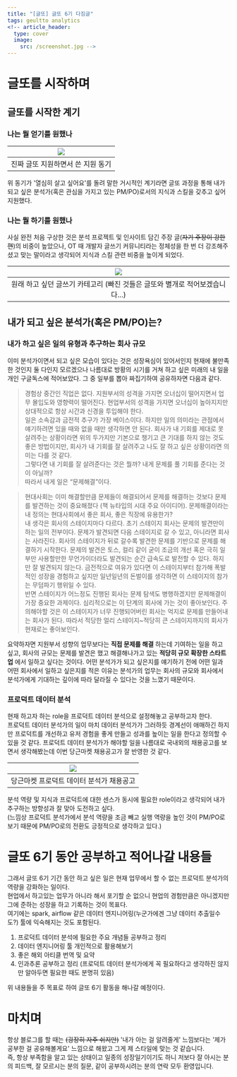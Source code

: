 ```yaml
---
title: "[글또] 글또 6기 다짐글"
tags: geultto analytics
<!-- article_header:
  type: cover
  image:
    src: /screenshot.jpg -->
---
```

# 글또를 시작하며  

## 글또를 시작한 계기  
### 나는 뭘 얻기를 원했나  


| <img src="https://www.dropbox.com/s/ltb9yk8fuc7pczg/%ED%99%94%EB%A9%B4%20%EC%BA%A1%EC%B2%98%202021-07-22%20212237.png?dl=1"> |
|:------:|
|진짜 글또 지원하면서 쓴 지원 동기|

위 동기가 '열심히 살고 싶어요'를 돌려 말한 거시적인 계기라면 글또 과정을 통해 내가 되고 싶은 분석가(혹은 관심을 가지고 있는 PM/PO)로서의 지식과 스킬을 갖추고 싶어 지원했다.  

### 나는 뭘 하기를 원했나
사실 완전 처음 구상한 것은 분석 프로젝트 및 인사이트 담긴 주장 글(~~자기 주장이 강한 편~~)의 비중이 높았으나, OT 때 개발자 글쓰기 커뮤니티라는 정체성을 한 번 더 강조해주셨고 맞는 말이라고 생각되어 지식과 스킬 관련 비중을 높이게 되었다.

| <img src="https://www.dropbox.com/s/0x6llrqyilqcub0/%ED%99%94%EB%A9%B4%20%EC%BA%A1%EC%B2%98%202021-07-22%20215541.png?dl=1"> |
|:------:|
|원래 하고 싶던 글쓰기 카테고리 (빠진 것들은 글또와 별개로 적어보겠습니다...)|

## 내가 되고 싶은 분석가(혹은 PM/PO)는?
### 내가 하고 싶은 일의 유형과 추구하는 회사 규모   
이미 분석가이면서 되고 싶은 모습이 있다는 것은 성장욕심이 있어서인지 현재에 불만족한 것인지 둘 다인지 모르겠으나 나름대로 방황의 시기를 거쳐 하고 싶은 미래의 내 일을 개인 구글독스에 적어보았다. 그 중 일부를 뽑아 짜집기하여 공유하자면 다음과 같다.  
> 경험상 중간인 직업은 없다. 지원부서의 성격을 가지면 오너십이 떨어지면서 업무 몰입도와 영향력이 떨어진다. 현업부서의 성격을 가지면 오너십이 높아지지만 상대적으로 항상 시간과 신경을 투입해야 한다.  
> 일은 소속감과 금전적 추구가 가장 베이스이다. 하지만 일의 의미라는 관점에서 얘기하려면 있을 때와 없을 때만 생각하면 안 된다. 회사가 내 기회를 제대로 못 살려주는 상황이라면 위의 두가지만 기본으로 챙기고 큰 기대를 하지 않는 것도 좋은 방법이지만, 회사가 내 기회를 잘 살려주고 나도 잘 하고 싶은 상황이라면 의미는 다를 것 같다.  
> 그렇다면 내 기회를 잘 살려준다는 것은 뭘까? 내게 문제를 풀 기회를 준다는 것이 아닐까?  
> 따라서 내게 일은 “문제해결”이다.

> 현대사회는 이미 해결할만큼 문제들이 해결되어서 문제를 해결하는 것보다 문제를 발견하는 것이 중요해졌다 (책 뉴타입의 시대 주요 아이디어). 문제해결이라는 내 정의는 현대사회에서 좋은 회사, 좋은 직장에 유용한가?  
> 내 생각은 회사의 스테이지마다 다르다. 초기 스테이지 회사는 문제의 발견만이 하는 일의 전부이다. 문제가 발견되면 다음 스테이지로 갈 수 있고, 아니라면 회사는 사라진다. 회사의 스테이지가 뒤로 갈수록 발견한 문제를 기반으로 문제를 해결하기 시작한다. 문제의 발견은 토스, 컬리 같이 굳이 조금의 개선 혹은 극히 일부만 사용할만한 무언가이더라도 발견되는 순간 급속도로 발전할 수 있다. 하지만 잘 발견되지 않는다. 금전적으로 여유가 있다면 이 스테이지부터 참가해 폭발적인 성장을 경험하고 싶지만 일년일년의 돈벌이를 생각하면 이 스테이지의 참가는 무덤파기 행위일 수 있다.  
> 반면 스테이지가 어느정도 진행된 회사는 문제 탐색도 병행하겠지만 문제해결이 가장 중요한 과제이다. 심리적으로는 이 단계의 회사에 가는 것이 좋아보인다. 주의해야할 것은 이 스테이지가 너무 진행되어버린 회사는 억지로 문제를 만들어내는 회사가 된다. 따라서 적당한 얼리 스테이지~적당히 큰 스테이지까지의 회사가 현재로는 좋아보인다.  


요약하자면 지원부서 성향의 업무보다는 __직접 문제를 해결__ 하는데 기여하는 일을 하고 싶고, 회사의 규모는 문제를 발견은 했고 해결해나가고 있는 __적당히 규모 확장한 스타트업__ 에서 일하고 싶다는 것이다.
어떤 분석가가 되고 싶은지를 얘기하기 전에 어떤 일과 어떤 회사에서 일하고 싶은지를 적은 이유는 분석가의 업무는 회사의 규모와 회사에서 분석가에게 기대하는 깊이에 따라 달라질 수 있다는 것을 느꼈기 때문이다.

### 프로덕트 데이터 분석
현재 하고자 하는 role을 프로덕트 데이터 분석으로 설정해놓고 공부하고자 한다.  
프로덕트 데이터 분석가의 일이 마치 데이터 분석가가 그러하듯 경계선이 애매하긴 하지만 프로덕트를 개선하고 유저 경험을 좋게 만들고 성과를 높이는 일을 한다고 정의할 수 있을 것 같다.
프로덕트 데이터 분석가가 해야할 일을 나름대로 국내외의 채용공고를 보면서 생각해봤는데 이번 당근마켓 채용공고가 잘 반영한 것 같다.

| <img src="https://www.dropbox.com/s/qkg3aewxtgjq45y/%ED%99%94%EB%A9%B4%20%EC%BA%A1%EC%B2%98%202021-07-22%20232855.png?dl=1"> |
|:------:|
|당근마켓 프로덕트 데이터 분석가 채용공고|

분석 역량 및 지식과 프로덕트에 대한 센스가 동시에 필요한 role이라고 생각되어 내가 추구하는 방향성과 잘 맞아 도전하고 싶다.  
(느낌상 프로덕트 분석가에서 분석 역량을 조금 빼고 실행 역량을 높인 것이 PM/PO로 보기 때문에 PM/PO로의 전환도 긍정적으로 생각하고 있다.)  


# 글또 6기 동안 공부하고 적어나갈 내용들
그래서 글또 6기 기간 동안 하고 싶은 일은 현재 업무에서 할 수 없는 프로덕트 분석가의 역량을 강화하는 일이다.  
현업에서 하고있는 업무가 아니라 해서 포기할 순 없으니 현업의 경험만큼은 아니겠지만 그에 준하는 성장을 하고 기록하는 것이 목표다.     
여기에는 spark, airflow 같은 데이터 엔지니어링(누군가에겐 그냥 데이터 추출일수도?) 툴에 익숙해지는 것도 포함된다.  

1. 프로덕트 데이터 분석에 필요한 주요 개념들 공부하고 정리
2. 데이터 엔지니어링 툴 개인적으로 활용해보기
3. 좋은 해외 아티클 번역 및 요약
4. 인과추론 공부하고 정리 (프로덕트 데이터 분석가에게 꼭 필요하다고 생각하진 않지만 알아두면 필요한 때도 분명히 있음)

위 내용들을 주 목표로 하여 글또 6기 활동을 해나갈 예정이다.


# 마치며
항상 블로그를 할 때는 ~~(굉장히 자주 쉬지만)~~ '내가 아는 걸 알려줄게' 느낌보다는 '제가 공부한 걸 공유해볼게요' 느낌으로 해왔고 그게 제 스타일에 맞는 것 같습니다.  
즉, 항상 부족함을 알고 있는 상태이고 일종의 성장일기이기도 하니 저보다 잘 아시는 분의 피드백, 잘 모르시는 분의 질문, 같이 공부하시려는 분의 연락 모두 환영입니다.  
